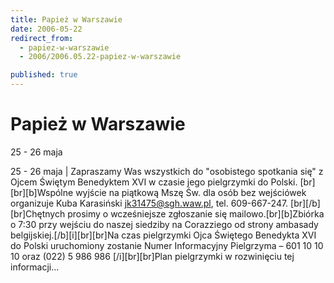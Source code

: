 ```yaml
---
title: Papież w Warszawie
date: 2006-05-22
redirect_from: 
  - papiez-w-warszawie
  - 2006/2006.05.22-papiez-w-warszawie

published: true
---
```




# Papież w Warszawie

<time>25 - 26 maja</time>

25 - 26 maja | Zapraszamy Was wszystkich do "osobistego spotkania się" z Ojcem Świętym Benedyktem XVI w czasie jego pielgrzymki do Polski. [br][br][b]Wspólne wyjście na piątkową Mszę Św. dla osób bez wejściówek organizuje Kuba Karasiński jk31475@sgh.waw.pl, tel. 609-667-247. [br][/b][br]Chętnych prosimy o wcześniejsze zgłoszanie się mailowo.[br][b]Zbiórka o 7:30 przy wejściu do naszej siedziby na Corazziego od strony ambasady belgijskiej.[/b][i][br][br]Na czas pielgrzymki Ojca Świętego Benedykta XVI do Polski uruchomiony zostanie Numer Informacyjny Pielgrzyma &#8211; 601 10 10 10 oraz (022) 5 986 986 [/i][br][br]Plan pielgrzymki w rozwinięciu tej informacji...

<!--CONTENT FROM OLD SERVER (jos before 2013): 25 - 26 maja | Zapraszamy Was wszystkich do "osobistego spotkania się" z Ojcem Świętym Benedyktem XVI w czasie jego pielgrzymki do Polski. [br][br][b]Wspólne wyjście na piątkową Mszę Św. dla osób bez wejściówek organizuje Kuba Karasiński jk31475@sgh.waw.pl, tel. 609-667-247. [br][/b][br]Chętnych prosimy o wcześniejsze zgłoszanie się mailowo.[br][b]Zbiórka o 7:30 przy wejściu do naszej siedziby na Corazziego od strony ambasady belgijskiej.[/b][i][br][br]Na czas pielgrzymki Ojca Świętego Benedykta XVI do Polski uruchomiony zostanie Numer Informacyjny Pielgrzyma &#8211; 601 10 10 10 oraz (022) 5 986 986 [/i][br][br]Plan pielgrzymki w rozwinięciu tej informacji...
-->

<!--{{json:{"created_date":"2006-05-22 15:20:03","publish_down":"0000-00-00 00:00:00","id":"361"}}}-->